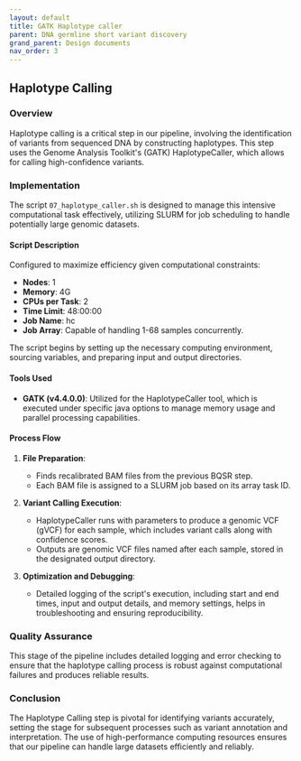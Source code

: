 ```yaml
---
layout: default
title: GATK Haplotype caller
parent: DNA germline short variant discovery
grand_parent: Design documents
nav_order: 3
---
```


## Haplotype Calling

### Overview
Haplotype calling is a critical step in our pipeline, involving the identification of variants from sequenced DNA by constructing haplotypes. This step uses the Genome Analysis Toolkit's (GATK) HaplotypeCaller, which allows for calling high-confidence variants.

### Implementation
The script `07_haplotype_caller.sh` is designed to manage this intensive computational task effectively, utilizing SLURM for job scheduling to handle potentially large genomic datasets.

#### Script Description
Configured to maximize efficiency given computational constraints:

- **Nodes**: 1
- **Memory**: 4G
- **CPUs per Task**: 2
- **Time Limit**: 48:00:00
- **Job Name**: hc
- **Job Array**: Capable of handling 1-68 samples concurrently.

The script begins by setting up the necessary computing environment, sourcing variables, and preparing input and output directories.

#### Tools Used
- **GATK (v4.4.0.0)**: Utilized for the HaplotypeCaller tool, which is executed under specific java options to manage memory usage and parallel processing capabilities.

#### Process Flow
1. **File Preparation**:
   - Finds recalibrated BAM files from the previous BQSR step.
   - Each BAM file is assigned to a SLURM job based on its array task ID.

2. **Variant Calling Execution**:
   - HaplotypeCaller runs with parameters to produce a genomic VCF (gVCF) for each sample, which includes variant calls along with confidence scores.
   - Outputs are genomic VCF files named after each sample, stored in the designated output directory.

3. **Optimization and Debugging**:
   - Detailed logging of the script's execution, including start and end times, input and output details, and memory settings, helps in troubleshooting and ensuring reproducibility.

### Quality Assurance
This stage of the pipeline includes detailed logging and error checking to ensure that the haplotype calling process is robust against computational failures and produces reliable results.

### Conclusion
The Haplotype Calling step is pivotal for identifying variants accurately, setting the stage for subsequent processes such as variant annotation and interpretation. The use of high-performance computing resources ensures that our pipeline can handle large datasets efficiently and reliably.

